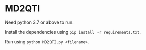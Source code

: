 # MD2QTI

Need python 3.7 or above to run.

Install the dependencies using ```pip install -r requirements.txt```.

Run using ```python MD2QTI.py <filename>```.
